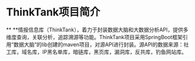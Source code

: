 # ThinkTank项目简介

**    **情报信息库（ThinkTank），着力于封装数据大脑和大数据分析API，提供多维度查询，关联分析，追踪溯源等功能。ThinkTank项目采用SpringBoot框架引用“数据大脑”的lib创建的maven项目，对源API进行封装。源API的数据来源：社工库，域名库，IP黑名单库，暗链库，黑页库，漏洞库，反共库，钓鱼网站库。

